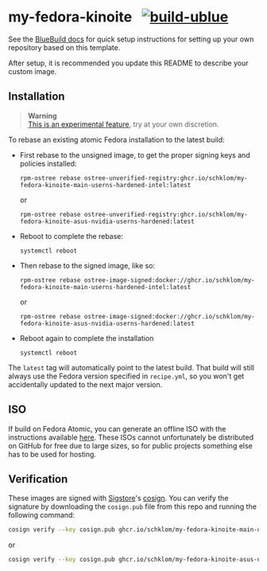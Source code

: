 # my-fedora-kinoite &nbsp; [![build-ublue](https://github.com/schklom/my-fedora-kinoite/actions/workflows/build.yml/badge.svg)](https://github.com/schklom/my-fedora-kinoite/actions/workflows/build.yml)

See the [BlueBuild docs](https://blue-build.org/how-to/setup/) for quick setup instructions for setting up your own repository based on this template.

After setup, it is recommended you update this README to describe your custom image.

## Installation

> **Warning**  
> [This is an experimental feature](https://www.fedoraproject.org/wiki/Changes/OstreeNativeContainerStable), try at your own discretion.

To rebase an existing atomic Fedora installation to the latest build:

- First rebase to the unsigned image, to get the proper signing keys and policies installed:
  ```
  rpm-ostree rebase ostree-unverified-registry:ghcr.io/schklom/my-fedora-kinoite-main-userns-hardened-intel:latest
  ```
  or
  ```
  rpm-ostree rebase ostree-unverified-registry:ghcr.io/schklom/my-fedora-kinoite-asus-nvidia-userns-hardened:latest
  ```
- Reboot to complete the rebase:
  ```
  systemctl reboot
  ```
- Then rebase to the signed image, like so:
  ```
  rpm-ostree rebase ostree-image-signed:docker://ghcr.io/schklom/my-fedora-kinoite-main-userns-hardened-intel:latest
  ```
  or
  ```
  rpm-ostree rebase ostree-image-signed:docker://ghcr.io/schklom/my-fedora-kinoite-asus-nvidia-userns-hardened:latest
  ```
- Reboot again to complete the installation
  ```
  systemctl reboot
  ```

The `latest` tag will automatically point to the latest build. That build will still always use the Fedora version specified in `recipe.yml`, so you won't get accidentally updated to the next major version.

## ISO

If build on Fedora Atomic, you can generate an offline ISO with the instructions available [here](https://blue-build.org/learn/universal-blue/#fresh-install-from-an-iso). These ISOs cannot unfortunately be distributed on GitHub for free due to large sizes, so for public projects something else has to be used for hosting.

## Verification

These images are signed with [Sigstore](https://www.sigstore.dev/)'s [cosign](https://github.com/sigstore/cosign). You can verify the signature by downloading the `cosign.pub` file from this repo and running the following command:

```bash
cosign verify --key cosign.pub ghcr.io/schklom/my-fedora-kinoite-main-userns-hardened-intel
```
or
```bash
cosign verify --key cosign.pub ghcr.io/schklom/my-fedora-kinoite-asus-nvidia-userns-hardened
```
